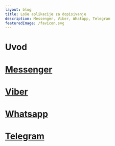 ```yaml
---
layout: blog
title: Loše aplikacije za dopisivanje
description: Messenger, Viber, Whatapp, Telegram
featuredImage: /favicon.svg
---
```


# Uvod

# [Messenger](https://www.messenger.com/)

# [Viber](https://www.viber.com)

# [Whatsapp](https://www.whatsapp.com/)

# [Telegram](https://telegram.org/)
